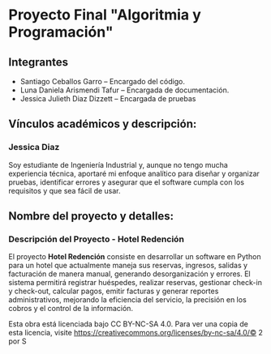 # Proyecto Final "Algoritmia y Programación"
## Integrantes
- Santiago Ceballos Garro – Encargado del código.
- Luna Daniela Arismendi Tafur – Encargada de documentación.
- Jessica Julieth Diaz Dizzett – Encargada de pruebas
## Vínculos académicos y descripción:
### Jessica Diaz
Soy estudiante de Ingeniería Industrial y, aunque no tengo mucha experiencia técnica, aportaré mi enfoque analítico para diseñar y organizar pruebas, identificar errores y asegurar que el software cumpla con los requisitos y que sea fácil de usar.
## Nombre del proyecto y detalles: 
### Descripción del Proyecto - Hotel Redención
El proyecto **Hotel Redención** consiste en desarrollar un software en Python para un hotel que actualmente maneja sus reservas, ingresos, salidas y facturación de manera manual, generando desorganización y errores. El sistema permitirá registrar huéspedes, realizar reservas, gestionar check-in y check-out, calcular pagos, emitir facturas y generar reportes administrativos, mejorando la eficiencia del servicio, la precisión en los cobros y el control de la información.

Esta obra está licenciada bajo CC BY-NC-SA 4.0. Para ver una copia de esta licencia, visite https://creativecommons.org/licenses/by-nc-sa/4.0/© 2 por S
